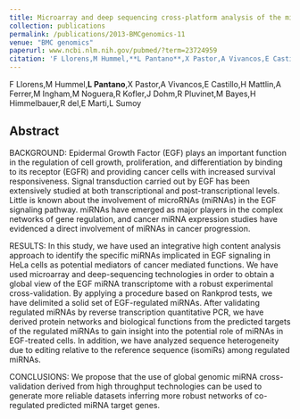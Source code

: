 ```yaml
---
title: Microarray and deep sequencing cross-platform analysis of the mirRNome and isomiR variation in response to epidermal growth factor.
collection: publications
permalink: /publications/2013-BMCgenomics-11
venue: "BMC genomics"
paperurl: www.ncbi.nlm.nih.gov/pubmed/?term=23724959
citation: 'F Llorens,M Hummel,**L Pantano**,X Pastor,A Vivancos,E Castillo,H Mattlin,A Ferrer,M Ingham,M Noguera,R Kofler,J Dohm,R Pluvinet,M Bayes,H Himmelbauer,R del,E Marti,L Sumoy (2013) Microarray and deep sequencing cross-platform analysis of the mirRNome and isomiR variation in response to epidermal growth factor. <i>BMC genomics</i>'
---
```


F Llorens,M Hummel,**L Pantano**,X Pastor,A Vivancos,E Castillo,H Mattlin,A Ferrer,M Ingham,M Noguera,R Kofler,J Dohm,R Pluvinet,M Bayes,H Himmelbauer,R del,E Marti,L Sumoy
## Abstract
BACKGROUND: Epidermal Growth Factor (EGF) plays an important function in the regulation of cell growth, proliferation, and differentiation by binding to its receptor (EGFR) and providing cancer cells with increased survival responsiveness. Signal transduction carried out by EGF has been extensively studied at both transcriptional and post-transcriptional levels. Little is known about the involvement of microRNAs (miRNAs) in the EGF signaling pathway. miRNAs have emerged as major players in the complex networks of gene regulation, and cancer miRNA expression studies have evidenced a direct involvement of miRNAs in cancer progression.

RESULTS: In this study, we have used an integrative high content analysis approach to identify the specific miRNAs implicated in EGF signaling in HeLa cells as potential mediators of cancer mediated functions. We have used microarray and deep-sequencing technologies in order to obtain a global view of the EGF miRNA transcriptome with a robust experimental cross-validation. By applying a procedure based on Rankprod tests, we have delimited a solid set of EGF-regulated miRNAs. After validating regulated miRNAs by reverse transcription quantitative PCR, we have derived protein networks and biological functions from the predicted targets of the regulated miRNAs to gain insight into the potential role of miRNAs in EGF-treated cells. In addition, we have analyzed sequence heterogeneity due to editing relative to the reference sequence (isomiRs) among regulated miRNAs.

CONCLUSIONS: We propose that the use of global genomic miRNA cross-validation derived from high throughput technologies can be used to generate more reliable datasets inferring more robust networks of co-regulated predicted miRNA target genes.
